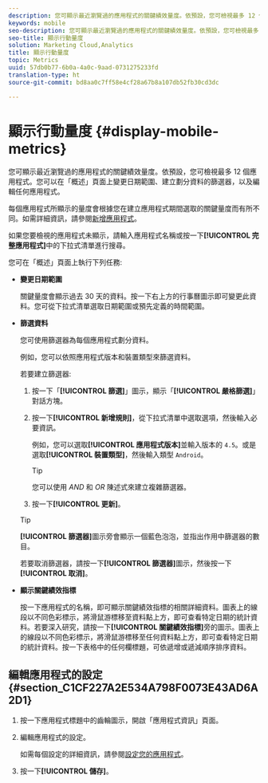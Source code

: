 ```yaml
---
description: 您可顯示最近瀏覽過的應用程式的關鍵績效量度。依預設，您可檢視最多 12 個應用程式。您可以在「概述」頁面上變更日期範圍、建立劃分資料的篩選器，以及編輯任何應用程式。
keywords: mobile
seo-description: 您可顯示最近瀏覽過的應用程式的關鍵績效量度。依預設，您可檢視最多 12 個應用程式。您可以在「概述」頁面上變更日期範圍、建立劃分資料的篩選器，以及編輯任何應用程式。
seo-title: 顯示行動量度
solution: Marketing Cloud,Analytics
title: 顯示行動量度
topic: Metrics
uuid: 57db0b77-6b0a-4a0c-9aad-0731275233fd
translation-type: ht
source-git-commit: bd8aa0c7ff58e4cf28a67b8a107db52fb30cd3dc

---
```



# 顯示行動量度 {#display-mobile-metrics}

您可顯示最近瀏覽過的應用程式的關鍵績效量度。依預設，您可檢視最多 12 個應用程式。您可以在「概述」頁面上變更日期範圍、建立劃分資料的篩選器，以及編輯任何應用程式。

每個應用程式所顯示的量度會根據您在建立應用程式期間選取的關鍵量度而有所不同。如需詳細資訊，請參閱[新增應用程式](/help/using/manage-apps/t-new-app.md)。

如果您要檢視的應用程式未顯示，請輸入應用程式名稱或按一下&#x200B;**[!UICONTROL 完整應用程式]**&#x200B;中的下拉式清單進行搜尋。

您可在「概述」頁面上執行下列任務:

* **變更日期範圍**

   關鍵量度會顯示過去 30 天的資料。按一下右上方的行事曆圖示即可變更此資料。您可從下拉式清單選取日期範圍或預先定義的時間範圍。

* **篩選資料**

   您可使用篩選器為每個應用程式劃分資料。

   例如，您可以依照應用程式版本和裝置類型來篩選資料。

   若要建立篩選器:

   1. 按一下「**[!UICONTROL 篩選]**」圖示，顯示「**[!UICONTROL 嚴格篩選]**」對話方塊。
   1. 按一下&#x200B;**[!UICONTROL 新增規則]**，從下拉式清單中選取選項，然後輸入必要資訊。

      例如，您可以選取&#x200B;**[!UICONTROL 應用程式版本]**&#x200B;並輸入版本的 `4.5`。或是選取&#x200B;**[!UICONTROL 裝置類型]**，然後輸入類型 `Android`。

      >[!TIP]
      >
      >您可以使用 *AND* 和 *OR* 陳述式來建立複雜篩選器。

   1. 按一下&#x200B;**[!UICONTROL 更新]**。
   >[!TIP]
   >
   >**[!UICONTROL 篩選器]**&#x200B;圖示旁會顯示一個藍色泡泡，並指出作用中篩選器的數目。

   若要取消篩選器，請按一下&#x200B;**[!UICONTROL 篩選器]**&#x200B;圖示，然後按一下&#x200B;**[!UICONTROL 取消]**。

* **顯示關鍵績效指標**

   按一下應用程式的名稱，即可顯示關鍵績效指標的相關詳細資料。圖表上的線段以不同色彩標示，將滑鼠游標移至資料點上方，即可查看特定日期的統計資料。若要深入研究，請按一下&#x200B;**[!UICONTROL 關鍵績效指標]**&#x200B;旁的圖示。圖表上的線段以不同色彩標示，將滑鼠游標移至任何資料點上方，即可查看特定日期的統計資料。按一下表格中的任何欄標題，可依遞增或遞減順序排序資料。

## 編輯應用程式的設定 {#section_C1CF227A2E534A798F0073E43AD6A2D1}

1. 按一下應用程式標題中的齒輪圖示，開啟「應用程式資訊」頁面。
1. 編輯應用程式的設定。

   如需每個設定的詳細資訊，請參閱[設定您的應用程式](/help/using/c-manage-app-settings/c-mob-confg-app/c-mob-confg-app.md)。

1. 按一下&#x200B;**[!UICONTROL 儲存]**。
